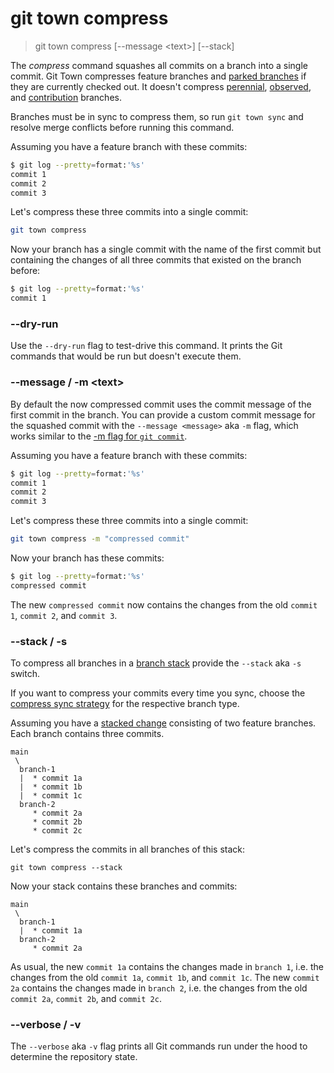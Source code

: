 # git town compress

> git town compress [--message &lt;text&gt;] [--stack]

The _compress_ command squashes all commits on a branch into a single commit.
Git Town compresses feature branches and
[parked branches](https://www.git-town.com/preferences/parked-branches) if they
are currently checked out. It doesn't compress
[perennial](https://www.git-town.com/preferences/perennial-branches),
[observed](https://www.git-town.com/preferences/observed-branches), and
[contribution](https://www.git-town.com/preferences/contribution-branches)
branches.

Branches must be in sync to compress them, so run `git town sync` and resolve
merge conflicts before running this command.

Assuming you have a feature branch with these commits:

```bash
$ git log --pretty=format:'%s'
commit 1
commit 2
commit 3
```

Let's compress these three commits into a single commit:

```bash
git town compress
```

Now your branch has a single commit with the name of the first commit but
containing the changes of all three commits that existed on the branch before:

```bash
$ git log --pretty=format:'%s'
commit 1
```

### --dry-run

Use the `--dry-run` flag to test-drive this command. It prints the Git commands
that would be run but doesn't execute them.

### --message / -m &lt;text&gt;

By default the now compressed commit uses the commit message of the first commit
in the branch. You can provide a custom commit message for the squashed commit
with the `--message <message>` aka `-m` flag, which works similar to the
[-m flag for `git commit`](https://git-scm.com/docs/git-commit#Documentation/git-commit.txt--mltmsggt).

Assuming you have a feature branch with these commits:

```bash
$ git log --pretty=format:'%s'
commit 1
commit 2
commit 3
```

Let's compress these three commits into a single commit:

```bash
git town compress -m "compressed commit"
```

Now your branch has these commits:

```bash
$ git log --pretty=format:'%s'
compressed commit
```

The new `compressed commit` now contains the changes from the old `commit 1`,
`commit 2`, and `commit 3`.

### --stack / -s

To compress all branches in a [branch stack](../stacked-changes.md) provide the
`--stack` aka `-s` switch.

If you want to compress your commits every time you sync, choose the
[compress sync strategy](../preferences/sync-feature-strategy.md#compress) for
the respective branch type.

Assuming you have a [stacked change](../stacked-changes.md) consisting of two
feature branches. Each branch contains three commits.

```
main
 \
  branch-1
  |  * commit 1a
  |  * commit 1b
  |  * commit 1c
  branch-2
     * commit 2a
     * commit 2b
     * commit 2c
```

Let's compress the commits in all branches of this stack:

```
git town compress --stack
```

Now your stack contains these branches and commits:

```
main
 \
  branch-1
  |  * commit 1a
  branch-2
     * commit 2a
```

As usual, the new `commit 1a` contains the changes made in `branch 1`, i.e. the
changes from the old `commit 1a`, `commit 1b`, and `commit 1c`. The new
`commit 2a` contains the changes made in `branch 2`, i.e. the changes from the
old `commit 2a`, `commit 2b`, and `commit 2c`.

### --verbose / -v

The `--verbose` aka `-v` flag prints all Git commands run under the hood to
determine the repository state.

